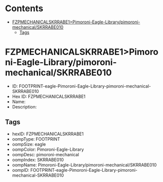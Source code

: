 



Contents
========

* [FZPMECHANICALSKRRABE1>Pimoroni-Eagle-Library/pimoroni-mechanical/SKRRABE010](#fzpmechanicalskrrabe1pimoroni-eagle-librarypimoroni-mechanicalskrrabe010)
	* [Tags](#tags)

# FZPMECHANICALSKRRABE1>Pimoroni-Eagle-Library/pimoroni-mechanical/SKRRABE010

- ID: FOOTPRINT-eagle-Pimoroni-Eagle-Library-pimoroni-mechanical-SKRRABE010
- Hex ID: FZPMECHANICALSKRRABE1
- Name: 
- Description: 

## Tags

- hexID: FZPMECHANICALSKRRABE1
- oompType: FOOTPRINT
- oompSize: eagle
- oompColor: Pimoroni-Eagle-Library
- oompDesc: pimoroni-mechanical
- oompIndex: SKRRABE010
- oompName: Pimoroni-Eagle-Library/pimoroni-mechanical/SKRRABE010
- oompID: FOOTPRINT-eagle-Pimoroni-Eagle-Library-pimoroni-mechanical-SKRRABE010
